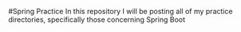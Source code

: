#Spring Practice
In this repository I will be posting all of my practice directories, specifically those concerning Spring Boot
